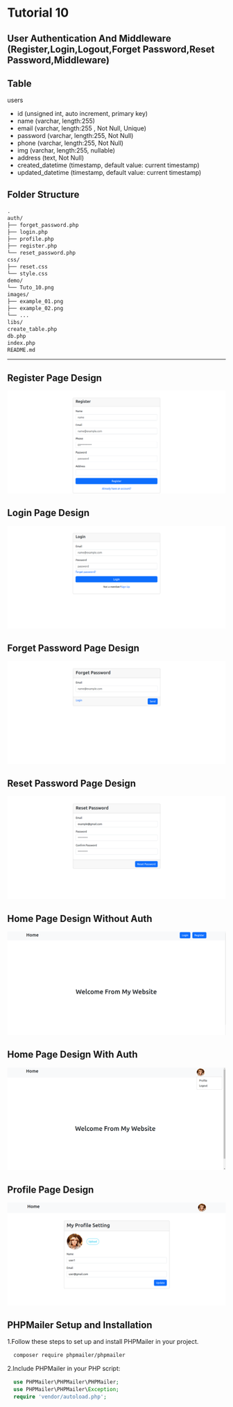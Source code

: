 # Tutorial 10

## User Authentication And Middleware (Register,Login,Logout,Forget Password,Reset Password,Middleware)
## Table

users
- id (unsigned int, auto increment, primary key)
- name (varchar, length:255)
- email (varchar, length:255 , Not Null, Unique)
- password (varchar, length:255, Not Null)
- phone (varchar, length:255, Not Null)
- img (varchar, length:255, nullable)
- address (text, Not Null)
- created_datetime (timestamp, default value: current timestamp)
- updated_datetime (timestamp, default value: current timestamp)


## Folder Structure
```
.
auth/
├── forget_password.php
├── login.php
├── profile.php
├── register.php
└── reset_password.php
css/
├── reset.css
└── style.css
demo/
└── Tuto_10.png
images/
├── example_01.png
├── example_02.png
└── ...
libs/
create_table.php
db.php
index.php
README.md
```

<hr>

## Register Page Design
![register.png](demo/register.png)

## Login Page Design
![login.png](demo/login.png)

## Forget Password Page Design
![forget_password.png](demo/forget_password.png)

## Reset Password Page Design
![reset_password.png](demo/reset_password.png)

## Home Page Design Without Auth
![home_page_design_with_no_auth.png](demo/home_page_design_with_no_auth.png)

## Home Page Design With Auth
![home_page_design_with_auth.png](demo/home_page_design_with_auth.png)

## Profile Page Design
![profile_page_design.png](demo/profile_page_design.png)

## PHPMailer Setup and Installation

1.Follow these steps to set up and install PHPMailer in your project.

```bash
  composer require phpmailer/phpmailer
```

2.Include PHPMailer in your PHP script:

```php
  use PHPMailer\PHPMailer\PHPMailer;
  use PHPMailer\PHPMailer\Exception;
  require 'vendor/autoload.php';
```
